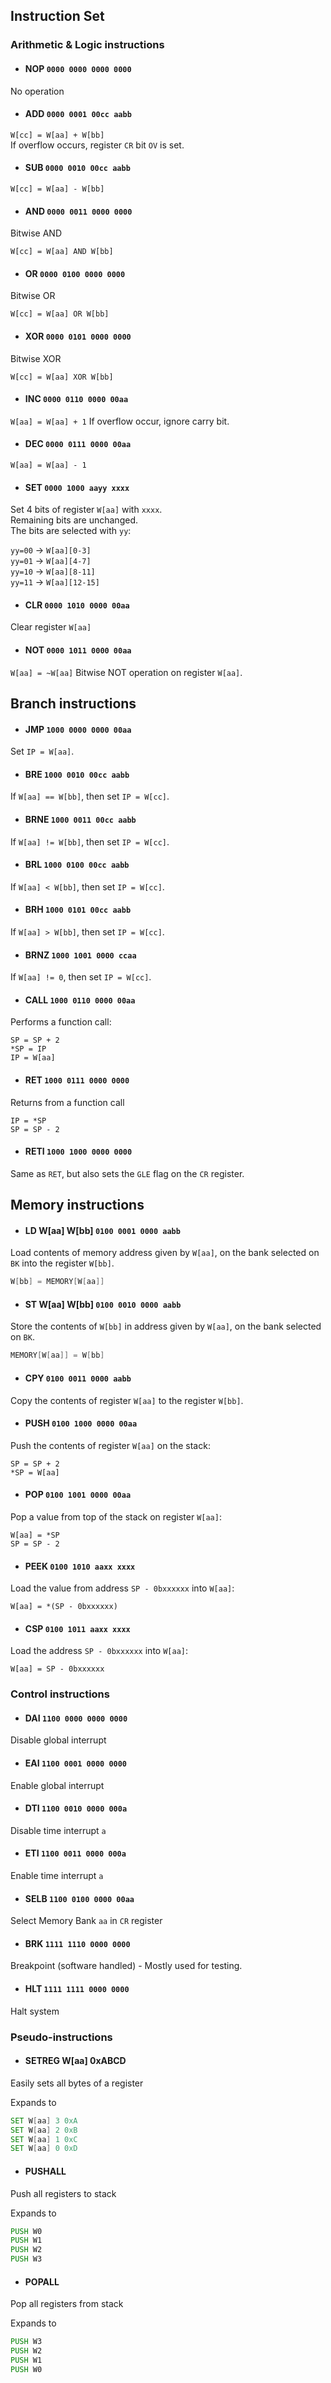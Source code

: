 ## Instruction Set

### Arithmetic & Logic instructions

- #### NOP `0000 0000 0000 0000`

No operation

- #### ADD `0000 0001 00cc aabb`

`W[cc] = W[aa] + W[bb]`\
If overflow occurs, register `CR` bit `OV` is set.

- #### SUB `0000 0010 00cc aabb`

`W[cc] = W[aa] - W[bb]`

- #### AND `0000 0011 0000 0000`

Bitwise AND

`W[cc] = W[aa] AND W[bb]`

- #### OR `0000 0100 0000 0000`

Bitwise OR

`W[cc] = W[aa] OR W[bb]`

- #### XOR `0000 0101 0000 0000`

Bitwise XOR

`W[cc] = W[aa] XOR W[bb]`

- #### INC `0000 0110 0000 00aa`

`W[aa] = W[aa] + 1`
If overflow occur, ignore carry bit.

- #### DEC `0000 0111 0000 00aa`

`W[aa] = W[aa] - 1`

- #### SET `0000 1000 aayy xxxx`

Set 4 bits of register `W[aa]` with `xxxx`.\
Remaining bits are unchanged.\
The bits are selected with `yy`:

`yy=00` -> `W[aa][0-3]`\
`yy=01` -> `W[aa][4-7]`\
`yy=10` -> `W[aa][8-11]`\
`yy=11` -> `W[aa][12-15]`

- #### CLR `0000 1010 0000 00aa`

Clear register `W[aa]`

- #### NOT `0000 1011 0000 00aa`

`W[aa] = ~W[aa]`
Bitwise NOT operation on register `W[aa]`.

## Branch instructions

- #### JMP `1000 0000 0000 00aa`

Set `IP = W[aa]`.

- #### BRE `1000 0010 00cc aabb`

If `W[aa] == W[bb]`, then set `IP = W[cc]`.

- #### BRNE `1000 0011 00cc aabb`

If `W[aa] != W[bb]`, then set `IP = W[cc]`.

- #### BRL `1000 0100 00cc aabb`

If `W[aa] < W[bb]`, then set `IP = W[cc]`.

- #### BRH `1000 0101 00cc aabb`

If `W[aa] > W[bb]`, then set `IP = W[cc]`.

- #### BRNZ `1000 1001 0000 ccaa`

If `W[aa] != 0`, then set `IP = W[cc]`.

- #### CALL `1000 0110 0000 00aa`

Performs a function call:
```
SP = SP + 2
*SP = IP
IP = W[aa]
```

- #### RET `1000 0111 0000 0000`

Returns from a function call
```
IP = *SP
SP = SP - 2
```

- #### RETI `1000 1000 0000 0000`

Same as `RET`, but also sets the `GLE` flag on the `CR` register.

## Memory instructions

- #### LD W[aa] W[bb] `0100 0001 0000 aabb`

Load contents of memory address given by `W[aa]`, on the bank selected on `BK` into the register `W[bb]`.

```asm
W[bb] = MEMORY[W[aa]]
```

- #### ST W[aa] W[bb] `0100 0010 0000 aabb`

Store the contents of `W[bb]` in address given by `W[aa]`, on the bank selected on `BK`.

```asm
MEMORY[W[aa]] = W[bb]
```

- #### CPY `0100 0011 0000 aabb`

Copy the contents of register `W[aa]` to the register `W[bb]`.

- #### PUSH `0100 1000 0000 00aa`

Push the contents of register `W[aa]` on the stack:

```
SP = SP + 2
*SP = W[aa]
```

- #### POP `0100 1001 0000 00aa`

Pop a value from top of the stack on register `W[aa]`:

```
W[aa] = *SP
SP = SP - 2
```

- #### PEEK `0100 1010 aaxx xxxx`

Load the value from address `SP - 0bxxxxxx` into `W[aa]`:

```
W[aa] = *(SP - 0bxxxxxx)
```

- #### CSP `0100 1011 aaxx xxxx`

Load the address `SP - 0bxxxxxx` into `W[aa]`:

```
W[aa] = SP - 0bxxxxxx
```

### Control instructions

- #### DAI `1100 0000 0000 0000`

Disable global interrupt

- #### EAI `1100 0001 0000 0000`

Enable global interrupt

- #### DTI `1100 0010 0000 000a`

Disable time interrupt `a`

- #### ETI `1100 0011 0000 000a`

Enable time interrupt `a`

- #### SELB `1100 0100 0000 00aa`

Select Memory Bank `aa` in `CR` register

- #### BRK `1111 1110 0000 0000`

Breakpoint (software handled) - Mostly used for testing.

- #### HLT `1111 1111 0000 0000`

Halt system


### Pseudo-instructions

- #### SETREG W[aa] 0xABCD

Easily sets all bytes of a register

Expands to
```asm
SET W[aa] 3 0xA
SET W[aa] 2 0xB
SET W[aa] 1 0xC
SET W[aa] 0 0xD
```

- #### PUSHALL

Push all registers to stack

Expands to
```asm
PUSH W0
PUSH W1
PUSH W2
PUSH W3
```

- #### POPALL

Pop all registers from stack

Expands to
```asm
PUSH W3
PUSH W2
PUSH W1
PUSH W0
```


